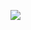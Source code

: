 <a href="https://signin.aws.amazon.com/signin?redirect_uri=https%3A%2F%2Fap-northeast-2.console.aws.amazon.com%2Fconsole%2Fhome%3FhashArgs%3D%2523%26isauthcode%3Dtrue%26region%3Dap-northeast-2%26state%3DhashArgsFromTB_ap-northeast-2_7707b4a21747cf75&client_id=arn%3Aaws%3Asignin%3A%3A%3Aconsole%2Fcanvas&forceMobileApp=0&code_challenge=yGHtqOXTNFcJZlfqPsrh5SpydfInocKgrt1-f8z998g&code_challenge_method=SHA-256" target="_blank"><img src="https://img.shields.io/badge/amazon-232F3E?style=flat-squar&logo=Amazon&logoColor=FF9900"/></a>
